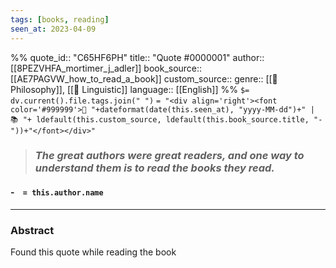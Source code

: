 ```yaml
---
tags: [books, reading]
seen_at: 2023-04-09
---
```

%% 
quote_id:: "C65HF6PH"
title:: "Quote #0000001"
author:: [[8PEZVHFA_mortimer_j_adler]]
book_source:: [[AE7PAGVW_how_to_read_a_book]]
custom_source:: 
genre:: [[🎲 Philosophy]], [[💠 Linguistic]]
language:: [[English]]
%%
`$= dv.current().file.tags.join(" ")`
 `= "<div align='right'><font color='#999999'>👀 "+dateformat(date(this.seen_at), "yyyy-MM-dd")+" | 📚 "+ ldefault(this.custom_source, ldefault(this.book_source.title, "-"))+"</font></div>"`

> ### *The great authors were great readers, and one way to understand them is to read the books they read.*

#### -&nbsp;&nbsp;&nbsp;&nbsp;`= this.author.name`
___

### Abstract
Found this quote while reading the book

